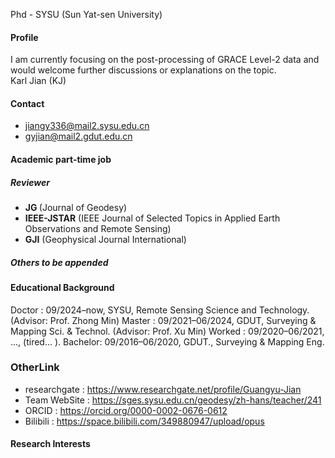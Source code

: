 

Phd - SYSU (Sun Yat-sen University) 
#### Profile

I am currently focusing on the post-processing of GRACE Level-2 data and would welcome further discussions or explanations on the topic.\
Karl Jian (KJ)

#### Contact

- jiangy336@mail2.sysu.edu.cn 
- gyjian@mail2.gdut.edu.cn

#### Academic part-time job

##### Reviewer
- <strong>JG </strong>         (Journal of Geodesy)
- <strong>IEEE-JSTAR</strong>   (IEEE Journal of Selected Topics in Applied Earth Observations and Remote Sensing)
- <strong>GJI</strong>          (Geophysical Journal International)

##### Others to be appended

#### Educational Background

Doctor  : 09/2024–now,      SYSU,   Remote Sensing Science and Technology.  (Advisor: Prof. Zhong Min)
Master  : 09/2021–06/2024,  GDUT,   Surveying & Mapping Sci. & Technol.     (Advisor: Prof. Xu Min)
Worked  : 09/2020–06/2021,  ...,    (tired... ).
Bachelor: 09/2016–06/2020,  GDUT.,  Surveying & Mapping Eng.

### OtherLink

- researchgate  : https://www.researchgate.net/profile/Guangyu-Jian
- Team WebSite  : https://sges.sysu.edu.cn/geodesy/zh-hans/teacher/241
- ORCID         : https://orcid.org/0000-0002-0676-0612
- Bilibili      : https://space.bilibili.com/349880947/upload/opus


#### Research Interests


